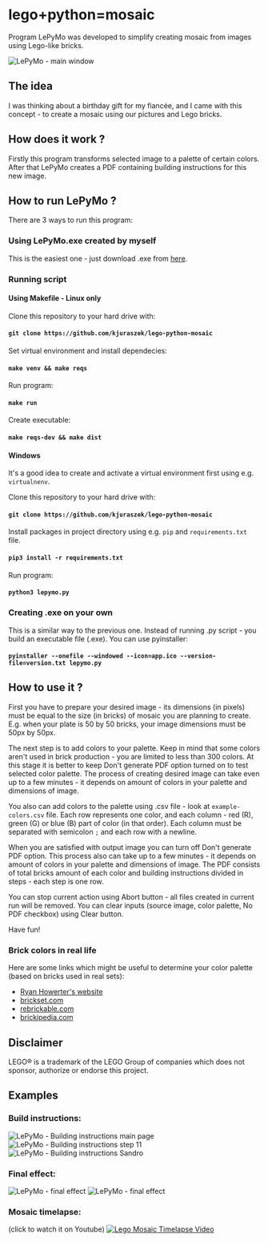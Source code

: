 # lego+python=mosaic
 Program LePyMo was developed to simplify creating mosaic from images using Lego-like bricks.

 ![LePyMo - main window](./img/lepymo-main-window.jpg "LePyMo - main window")
## The idea
 I was thinking about a birthday gift for my fiancée, and I came with this concept - to create a mosaic using our pictures and Lego bricks.

## How does it work ?
 Firstly this program transforms selected image to a palette of certain colors. 
 After that LePyMo creates a PDF containing building instructions for this new image.

## How to run LePyMo ?
 There are 3 ways to run this program:

### Using LePyMo.exe created by myself
 This is the easiest one - just download .exe from [here](https://kjuraszek.pl/lego-python-mosaic/).

### Running script
 #### Using Makefile - Linux only

 Clone this repository to your hard drive with:
 #### `git clone https://github.com/kjuraszek/lego-python-mosaic`

 Set virtual environment and install dependecies:
 #### `make venv && make reqs`

 Run program:
 #### `make run`

 Create executable:
 #### `make reqs-dev && make dist`

 #### Windows
 
 It's a good idea to create and activate a virtual environment first using e.g. `virtualnenv`.

 Clone this repository to your hard drive with:
 #### `git clone https://github.com/kjuraszek/lego-python-mosaic`

 Install packages in project directory using e.g. `pip` and `requirements.txt` file.
 #### `pip3 install -r requirements.txt`

 Run program:
 #### `python3 lepymo.py`

### Creating .exe on your own
 This is a similar way to the previous one. Instead of running .py script - you build an executable file (.exe).
 You can use pyinstaller:
 #### `pyinstaller --onefile --windowed --icon=app.ico --version-file=version.txt lepymo.py`

## How to use it ?

First you have to prepare your desired image - its dimensions (in pixels) must be equal to 
the size (in bricks) of mosaic you are planning to create. E.g. when your plate is 50 by 50 
bricks, your image dimensions must be 50px by 50px. 

The next step is to add colors to your palette. Keep in mind that some colors aren't used in brick production - you are limited to less 
than 300 colors. At this stage it is better to keep Don't generate PDF option turned on to test 
selected color palette. The process of creating desired image can take even up to a few minutes - 
it depends on amount of colors in your palette and dimensions of image. 

You also can add colors to the palette using .csv file - look at `example-colors.csv` file. Each row represents one color, and each column - red (R), green (G) or blue (B) part of color (in that order). Each column must be separated with semicolon `;` and each row with a newline.

When you are satisfied with output image you can turn off Don't generate PDF option. This process also can take up to a
few minutes - it depends on amount of colors in your palette and dimensions of image. The PDF 
consists of total bricks amount of each color and building instructions divided in steps - each 
step is one row.

You can stop current action using Abort button - all files created in current run will be removed. You can clear inputs (source image, color palette, No PDF checkbox) using Clear button.

Have fun!

### Brick colors in real life

Here are some links which might be useful to determine your color palette (based on bricks used in real sets):
- [Ryan Howerter's website](http://ryanhowerter.net/colors.php)
- [brickset.com](https://brickset.com/colours)
- [rebrickable.com](https://rebrickable.com/colors/)
- [brickipedia.com](https://brickipedia.fandom.com/wiki/Colour_Palette)

## Disclaimer
 LEGO® is a trademark of the LEGO Group of companies which does not sponsor, authorize or endorse this project.

 ## Examples
 ### Build instructions:
 ![LePyMo - Building instructions main page](./img/lepymo-1.jpg "LePyMo - Building instructions main page")
 ![LePyMo - Building instructions step 11](./img/lepymo-2.jpg "LePyMo - Building instructions step 11")
 ![LePyMo - Building instructions Sandro](./img/lepymo-5.jpg "LePyMo - Building instructions Sandro")
 ### Final effect:
![LePyMo - final effect](./img/lepymo-6.jpg "LePyMo - final effect")
![LePyMo - final effect](./img/lepymo-3.jpg "LePyMo - final effect")
 ### Mosaic timelapse:
(click to watch it on Youtube)
[![Lego Mosaic Timelapse Video](./img/lepymo-4.jpg "Lego Mosaic Timelapse Video")](https://youtu.be/oBODOYErHhU)
